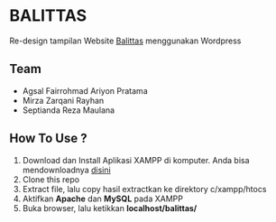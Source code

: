 # BALITTAS
Re-design tampilan Website [Balittas](http://balittas.litbang.pertanian.go.id/index.php/id/) menggunakan Wordpress

## Team

- Agsal Fairrohmad Ariyon Pratama
- Mirza Zarqani Rayhan
- Septianda Reza Maulana

## How To Use ?
1. Download dan Install Aplikasi XAMPP di komputer. Anda bisa mendownloadnya [disini](https://www.apachefriends.org/download.html)
2. Clone this repo
4. Extract file, lalu copy hasil extractkan ke direktory c/xampp/htocs
5. Aktifkan **Apache** dan **MySQL** pada XAMPP
6. Buka browser, lalu ketikkan **localhost/balittas/**

